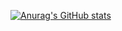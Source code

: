 [![Anurag's GitHub stats](https://github-readme-stats.vercel.app/api?ziademad=anuraghazra)](https://github.com/anuraghazra/github-readme-stats)
